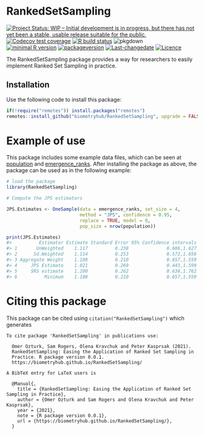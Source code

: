 
<!-- README.md is generated from README.Rmd. Please edit that file -->

# RankedSetSampling

<!-- badges: start -->

[![Project Status: WIP – Initial development is in progress, but there
has not yet been a stable, usable release suitable for the
public.](http://www.repostatus.org/badges/latest/wip.svg)](http://www.repostatus.org/#wip)
[![Codecov test
coverage](https://codecov.io/gh/biometryhub/RankedSetSampling/branch/master/graph/badge.svg)](https://codecov.io/gh/biometryhub/RankedSetSampling?branch=master)
[![R build
status](https://github.com/biometryhub/RankedSetSampling/workflows/R-CMD-check/badge.svg)](https://github.com/biometryhub/RankedSetSampling/actions)
![pkgdown](https://github.com/biometryhub/RankedSetSampling/workflows/pkgdown/badge.svg)
<br> [![minimal R
version](https://img.shields.io/badge/R%3E%3D-3.3.0-6666ff.svg)](https://cran.r-project.org/)
[![packageversion](https://img.shields.io/badge/Package%20version-0.0.1-orange.svg?style=flat-square)](/commits/master)
[![Last-changedate](https://img.shields.io/badge/last%20change-2021--02--09-yellowgreen.svg)](/commits/master)
[![Licence](https://img.shields.io/github/license/mashape/apistatus.svg)](http://choosealicense.com/licenses/mit/)
<!-- badges: end -->

The RankedSetSampling package provides a way for researchers to easily
implement Ranked Set Sampling in practice.

## Installation

Use the following code to install this package:

``` r
if(!require("remotes")) install.packages("remotes") 
remotes::install_github("biometryhub/RankedSetSampling", upgrade = FALSE)
```

# Example of use

This package includes some example data files, which can be seen at
[population](reference/population.html) and
[emergence\_ranks](reference/emergence_ranks.html). After installing the
package as above, the package can be used as in the following example:

``` r
# load the package
library(RankedSetSampling)

# Compute the JPS estimators

JPS.Estimates <- OneSample(data = emergence_ranks, set_size = 4,
                           method = "JPS", confidence = 0.95, 
                           replace = TRUE, model = 0, 
                           pop_size = nrow(population))

print(JPS.Estimates)
#>          Estimator Estimate Standard Error 95% Confidence intervals
#> 1       UnWeighted    1.117          0.238              0.606,1.627
#> 2      Sd.Weighted    1.114          0.253              0.572,1.656
#> 3 Aggregate Weight    1.108          0.210              0.657,1.559
#> 4     JPS Estimate    1.021          0.269              0.443,1.599
#> 5     SRS estimate    1.200          0.262              0.638,1.762
#> 6          Minimum    1.108          0.210              0.657,1.559
```

# Citing this package

This package can be cited using `citation("RankedSetSampling")` which
generates


    To cite package 'RankedSetSampling' in publications use:

      Omer Ozturk, Sam Rogers, Olena Kravchuk and Peter Kasprsak (2021).
      RankedSetSampling: Easing the Application of Ranked Set Sampling in
      Practice. R package version 0.0.1.
      https://biometryhub.github.io/RankedSetSampling/

    A BibTeX entry for LaTeX users is

      @Manual{,
        title = {RankedSetSampling: Easing the Application of Ranked Set Sampling in Practice},
        author = {Omer Ozturk and Sam Rogers and Olena Kravchuk and Peter Kasprsak},
        year = {2021},
        note = {R package version 0.0.1},
        url = {https://biometryhub.github.io/RankedSetSampling/},
      }
